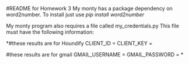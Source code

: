 #README for Homework 3
My monty has a package dependency on word2number. To install just use *pip install word2number*

My monty program also requires a file called my_credentials.py
This file must have the following information:

*#these results are for Houndify
CLIENT_ID =
CLIENT_KEY =

#these results are for gmail
GMAIL_USERNAME =
GMAIL_PASSWORD = *
